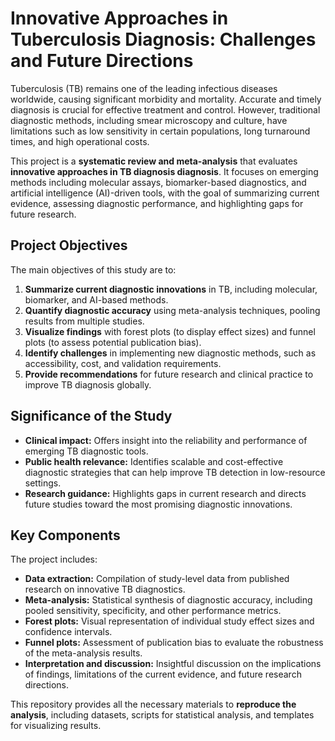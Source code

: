 
#  Innovative Approaches in Tuberculosis Diagnosis: Challenges and Future Directions

Tuberculosis (TB) remains one of the leading infectious diseases worldwide, causing significant morbidity and mortality. Accurate and timely diagnosis is crucial for effective treatment and control. However, traditional diagnostic methods, including smear microscopy and culture, have limitations such as low sensitivity in certain populations, long turnaround times, and high operational costs.

This project is a **systematic review and meta-analysis** that evaluates **innovative approaches in TB diagnosis diagnosis**. It focuses on emerging methods including molecular assays, biomarker-based diagnostics, and artificial intelligence (AI)-driven tools, with the goal of summarizing current evidence, assessing diagnostic performance, and highlighting gaps for future research.

## Project Objectives

The main objectives of this study are to:

1. **Summarize current diagnostic innovations** in TB, including molecular, biomarker, and AI-based methods.
2. **Quantify diagnostic accuracy** using meta-analysis techniques, pooling results from multiple studies.
3. **Visualize findings** with forest plots (to display effect sizes) and funnel plots (to assess potential publication bias).
4. **Identify challenges** in implementing new diagnostic methods, such as accessibility, cost, and validation requirements.
5. **Provide recommendations** for future research and clinical practice to improve TB diagnosis globally.

## Significance of the Study

* **Clinical impact:** Offers insight into the reliability and performance of emerging TB diagnostic tools.
* **Public health relevance:** Identifies scalable and cost-effective diagnostic strategies that can help improve TB detection in low-resource settings.
* **Research guidance:** Highlights gaps in current research and directs future studies toward the most promising diagnostic innovations.

## Key Components

The project includes:

* **Data extraction:** Compilation of study-level data from published research on innovative TB diagnostics.
* **Meta-analysis:** Statistical synthesis of diagnostic accuracy, including pooled sensitivity, specificity, and other performance metrics.
* **Forest plots:** Visual representation of individual study effect sizes and confidence intervals.
* **Funnel plots:** Assessment of publication bias to evaluate the robustness of the meta-analysis results.
* **Interpretation and discussion:** Insightful discussion on the implications of findings, limitations of the current evidence, and future research directions.

This repository provides all the necessary materials to **reproduce the analysis**, including datasets, scripts for statistical analysis, and templates for visualizing results.


